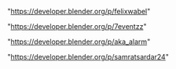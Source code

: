 "https://developer.blender.org/p/felixwabel"

"https://developer.blender.org/p/7eventzz"

"https://developer.blender.org/p/aka_alarm"

 
"https://developer.blender.org/p/samratsardar24"


 
